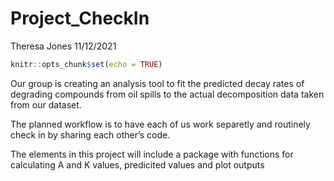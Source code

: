 Project\_CheckIn
================
Theresa Jones
11/12/2021

``` r
knitr::opts_chunk$set(echo = TRUE)
```

Our group is creating an analysis tool to fit the predicted decay rates
of degrading compounds from oil spills to the actual decomposition data
taken from our dataset.

The planned workflow is to have each of us work separetly and routinely
check in by sharing each other’s code.

The elements in this project will include a package with functions for
calculating A and K values, predicited values and plot outputs
